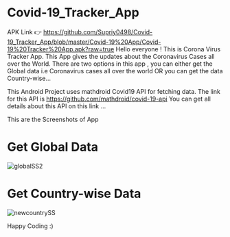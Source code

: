 # Covid-19_Tracker_App
APK Link 👉 https://github.com/Supriy0498/Covid-19_Tracker_App/blob/master/Covid-19%20App/Covid-19%20Tracker%20App.apk?raw=true
Hello everyone !
This is Corona Virus Tracker App.
This App gives the updates about the Coronavirus Cases all over the World.
There are two options in this app , you can either get the Global data i.e Coronavirus cases all over the world 
OR
you can get the data Country-wise...

This Android Project uses mathdroid Covid19 API for fetching data.
The link for this API is  https://github.com/mathdroid/covid-19-api 
    You can get all details about this API on this link ...
    
 This are the Screenshots of App
 
 # Get Global Data
 
 ![globalSS2](https://user-images.githubusercontent.com/54996735/81376434-2cd00500-9121-11ea-8442-6d7cabda83e6.png)


# Get Country-wise Data
 
![newcountrySS](https://user-images.githubusercontent.com/54996735/81376654-a2d46c00-9121-11ea-968e-6f67d2eddc2a.png)


Happy Coding :)
